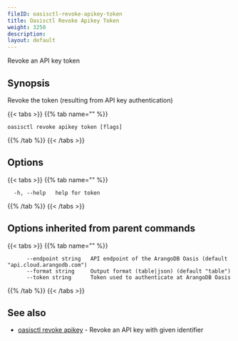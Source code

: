 ```yaml
---
fileID: oasisctl-revoke-apikey-token
title: Oasisctl Revoke Apikey Token
weight: 3250
description: 
layout: default
---
```

Revoke an API key token

## Synopsis

Revoke the token (resulting from API key authentication)

{{< tabs >}}
{{% tab name="" %}}
```
oasisctl revoke apikey token [flags]
```
{{% /tab %}}
{{< /tabs >}}

## Options

{{< tabs >}}
{{% tab name="" %}}
```
  -h, --help   help for token
```
{{% /tab %}}
{{< /tabs >}}

## Options inherited from parent commands

{{< tabs >}}
{{% tab name="" %}}
```
      --endpoint string   API endpoint of the ArangoDB Oasis (default "api.cloud.arangodb.com")
      --format string     Output format (table|json) (default "table")
      --token string      Token used to authenticate at ArangoDB Oasis
```
{{% /tab %}}
{{< /tabs >}}

## See also

* [oasisctl revoke apikey](oasisctl-revoke-apikey)	 - Revoke an API key with given identifier

